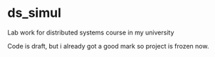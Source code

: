 ds_simul
========

Lab work for distributed systems course in my university

Code is draft, but i already got a good mark so project is frozen now.
